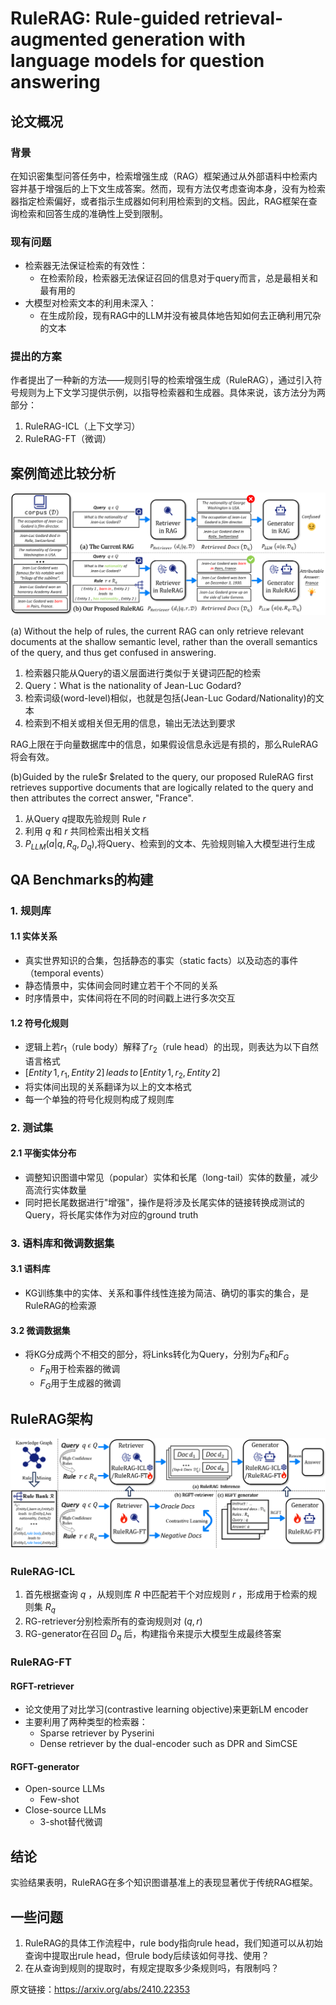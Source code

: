 # RuleRAG: Rule-guided retrieval-augmented generation with language models for question answering

## 论文概况

### 背景
在知识密集型问答任务中，检索增强生成（RAG）框架通过从外部语料中检索内容并基于增强后的上下文生成答案。然而，现有方法仅考虑查询本身，没有为检索器指定检索偏好，或者指示生成器如何利用检索到的文档。因此，RAG框架在查询检索和回答生成的准确性上受到限制。

### 现有问题
- 检索器无法保证检索的有效性：
  - 在检索阶段，检索器无法保证召回的信息对于query而言，总是最相关和最有用的
- 大模型对检索文本的利用未深入：
  - 在生成阶段，现有RAG中的LLM并没有被具体地告知如何去正确利用冗杂的文本

### 提出的方案
作者提出了一种新的方法——规则引导的检索增强生成（RuleRAG），通过引入符号规则为上下文学习提供示例，以指导检索器和生成器。具体来说，该方法分为两部分：
1. RuleRAG-ICL（上下文学习）
2. RuleRAG-FT（微调）

## 案例简述比较分析
![alt text](image.png)

(a) Without the help of rules, the current RAG can only retrieve relevant documents at the shallow semantic level, rather than the overall semantics of the query, and thus get confused in answering.
1. 检索器只能从Query的语义层面进行类似于关键词匹配的检索
2. Query：What is the nationality of Jean-Luc Godard?
3. 检索词级(word-level)相似，也就是包括(Jean-Luc Godard/Nationality)的文本
4. 检索到不相关或相关但无用的信息，输出无法达到要求

RAG上限在于向量数据库中的信息，如果假设信息永远是有损的，那么RuleRAG将会有效。

(b)Guided by the rule$r
$related to the query, our proposed RuleRAG first retrieves supportive documents that are logically related to the query and then attributes the correct answer, "France".

1. 从Query $q$提取先验规则 Rule $r$
2. 利用 $q$ 和 $r$ 共同检索出相关文档
3. $P{_{LLM}}(a|q,R{_q},D{_q})$,将Query、检索到的文本、先验规则输入大模型进行生成

## QA Benchmarks的构建

### 1. 规则库
#### 1.1 实体关系
- 真实世界知识的合集，包括静态的事实（static facts）以及动态的事件（temporal events）
- 静态情景中，实体间会同时建立若干个不同的关系
- 时序情景中，实体间将在不同的时间戳上进行多次交互

#### 1.2 符号化规则
- 逻辑上若$r_1$（rule body）解释了$r_2$（rule head）的出现，则表达为以下自然语言格式
- $[Entity\,1,r_1,Entity\,2]\,leads\,to\,[Entity\,1,r_2,Entity\,2]$
- 将实体间出现的关系翻译为以上的文本格式
- 每一个单独的符号化规则构成了规则库

### 2. 测试集
#### 2.1 平衡实体分布
- 调整知识图谱中常见（popular）实体和长尾（long-tail）实体的数量，减少高流行实体数量
- 同时把长尾数据进行"增强"，操作是将涉及长尾实体的链接转换成测试的Query，将长尾实体作为对应的ground truth

### 3. 语料库和微调数据集
#### 3.1 语料库
- KG训练集中的实体、关系和事件线性连接为简洁、确切的事实的集合，是RuleRAG的检索源

#### 3.2 微调数据集
- 将KG分成两个不相交的部分，将Links转化为Query，分别为$F_R$和$F_G$
  - $F_R$用于检索器的微调
  - $F_G$用于生成器的微调

## RuleRAG架构
![alt text](image-1.png)

### RuleRAG-ICL
1. 首先根据查询 $q$ ，从规则库 $R$ 中匹配若干个对应规则 $r$ ，形成用于检索的规则集 $R_q$
2. RG-retriever分别检索所有的查询规则对 $(q,r)$
3. RG-generator在召回 $D_q$ 后，构建指令来提示大模型生成最终答案

### RuleRAG-FT
#### RGFT-retriever
- 论文使用了对比学习(contrastive learning objective)来更新LM encoder
- 主要利用了两种类型的检索器：
  - Sparse retriever by Pyserini
  - Dense retriever by the dual-encoder such as DPR and SimCSE

#### RGFT-generator
- Open-source LLMs
  - Few-shot
- Close-source LLMs
  - 3-shot替代微调

## 结论
实验结果表明，RuleRAG在多个知识图谱基准上的表现显著优于传统RAG框架。

## 一些问题
1. RuleRAG的具体工作流程中，rule body指向rule head，我们知道可以从初始查询中提取出rule head，但rule body后续该如何寻找、使用？
2. 在从查询到规则的提取时，有规定提取多少条规则吗，有限制吗？

原文链接：https://arxiv.org/abs/2410.22353
